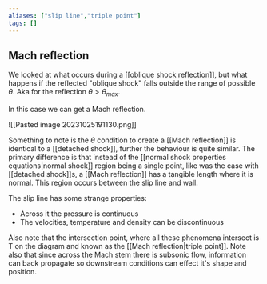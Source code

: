 ```yaml
---
aliases: ["slip line","triple point"]
tags: []
---
```


## Mach reflection

We looked at what occurs during a [[oblique shock reflection]], but what happens if the reflected "oblique shock" falls outside the range of possible $\theta$. Aka for the reflection $\theta>\theta_{max}$.

In this case we can get a Mach reflection.

![[Pasted image 20231025191130.png]]

Something to note is the $\theta$ condition to create a [[Mach reflection]] is identical to a [[detached shock]], further the behaviour is quite similar. The primary difference is that instead of the [[normal shock properties equations|normal shock]] region being a single point, like was the case with [[detached shock]]s, a [[Mach reflection]] has a tangible length where it is normal. This region occurs between the slip line and wall.

The slip line has some strange properties:
- Across it the pressure is continuous
- The velocities, temperature and density can be discontinuous

Also note that the intersection point, where all these phenomena intersect is T on the diagram and known as the [[Mach reflection|triple point]]. Note also that since across the Mach stem there is subsonic flow, information can back propagate so downstream conditions can effect it's shape and position.